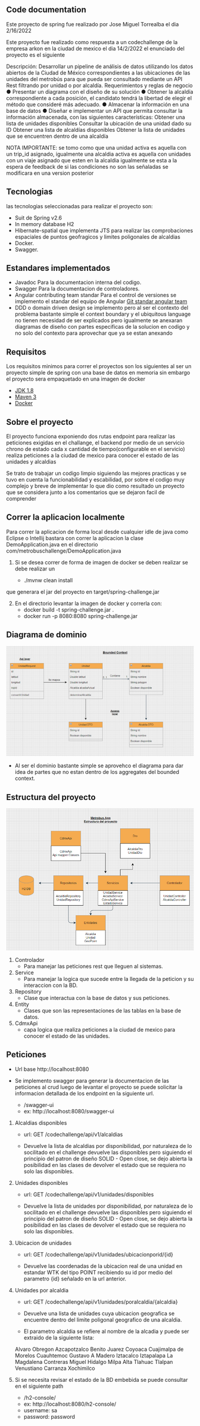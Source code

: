 ## Code documentation

Este proyecto de spring fue realizado por Jose Miguel Torrealba
el dia 2/16/2022

Este proyecto fue realizado como respuesta a un codechallenge de la empresa arkon en la ciudad de mexico el dia 14/2/2022 el enunciado del proyecto es el siguiente 

Descripción:
Desarrollar un pipeline de análisis de datos utilizando los datos abiertos de la Ciudad de México
correspondientes a las ubicaciones de las unidades del metrobús para que pueda ser
consultado mediante un API Rest filtrando por unidad o por alcaldía.
Requerimientos y reglas de negocio
● Presentar un diagrama con el diseño de su solución
● Obtener la alcaldía correspondiente a cada posición, el candidato tendrá la libertad de
elegir el método que consideré más adecuado.
● Almacenar la información en una base de datos
● Diseñar e implementar un API que permita consultar la información almacenada, con las
siguientes características:
 Obtener una lista de unidades disponibles
 Consultar la ubicación de una unidad dado su ID
 Obtener una lista de alcaldías disponibles
 Obtener la lista de unidades que se encuentren dentro de una alcaldía

NOTA IMPORTANTE: se tomo como que una unidad activa es aquella con un trip_id asignado, igualmente una alcaldia activa es aquella con unidades con un viaje asignado que esten en la alcaldia
igualmente se esta a la espera de feedback de si las condiciones no son las señaladas se modificara en una version posterior

## Tecnologias

las tecnologias seleccionadas para realizar el proyecto son:

- Suit de Spring v2.6
- In memory database H2
- Hibernate-spatial
   que implementa JTS para realizar las comprobaciones espaciales de puntos geofragicos y limites poligonales de alcaldias
- Docker.
- Swagger.

## Estandares implementados

- Javadoc
   Para la documentacion interna del codigo.
- Swagger
   Para la documentacion de controladores.
- Angular contributing team standar
   Para el control de versiones se implemento el standar del equipo de Angular [Git standar angular team](https://github.com/angular/angular/blob/22b96b9/CONTRIBUTING.md#-commit-message-guidelines)
- DDD o domain driven design se implemento pero al ser el contexto del problema bastante simple el context boundary y el ubiquitous language no tienen necesidad de ser explicados pero igualmente se anexaran diagramas de diseño con partes especificas de la solucion en codigo y no solo del contexto para aprovechar que ya se estan anexando

## Requisitos

Los requisitos minimos para correr el proyectos son los siguientes al ser un proyecto simple de spring con una base de datos en memoria sin embargo el proyecto sera empaquetado en una imagen de docker

- [JDK 1.8](http://www.oracle.com/technetwork/java/javase/downloads/jdk8-downloads-2133151.html)
- [Maven 3](https://maven.apache.org)
- [Docker](https://www.docker.com/)


## Sobre el proyecto

El proyecto funciona exponiendo dos rutas endpoint para realizar las peticiones exigidas en el challange, el backend por medio de un servicio chrono de estado cada x cantidad de tiempo(configurable en el servicio) realiza peticiones a la ciudad de mexico para conocer el estado de las unidades y alcaldias

Se trato de trabajar un codigo limpio siguiendo las mejores practicas y se tuvo en cuenta la funcionabilidad y escabilidad, por sobre el codigo muy complejo y breve de implementar lo que dio como resultado un proyecto que se considera junto a los comentarios que se dejaron facil de comprender

## Correr la aplicacion localmente

Para correr la aplicacion de forma local desde cualquier idle de java como Eclipse o Intellij
bastara con correr la aplicacion la clase DemoApplication.java en el directorio com/metrobuschallenge/DemoApplication.java

1. Si se desea correr de forma de imagen de docker se deben realizar se debe realizar un

   - ./mvnw clean install

que generara el jar del proyecto en target/spring-challenge.jar

2. En el directorio levantar la imagen de docker y correrla con:
   - docker build -t spring-challenge.jar .
   - docker run -p 8080:8080 spring-challenge.jar
## Diagrama de dominio

![alt text](src/main/resources/static/BoundedContext.png)
- Al ser el dominio bastante simple se aprovehco el diagrama para dar idea de partes que no estan dentro de los aggregates del bounded context.

## Estructura del proyecto

![alt text](src/main/resources/static/Estructura.png)

1. Controlador
   - Para manejar las peticiones rest que lleguen al sistemas.
2. Service
   - Para manejar la logica que sucede entre la llegada de la peticion y su interaccion con la BD.
3. Repository
   - Clase que interactua con la base de datos y sus peticiones.
4. Entity
   - Clases que son las representaciones de las tablas en la base de datos.
5. CdmxApi
   - capa logica que realiza peticiones a la ciudad de mexico para conocer el estado de las unidades.

## Peticiones

- Url base
 http://localhost:8080

- Se implemento swagger para generar la documentacion de las peticiones al crud luego de levantar el proyecto se puede solicitar la informacion detallada de los endpoint en la siguiente url.

   - /swagger-ui
   - ex: http://localhost:8080/swagger-ui


1. Alcaldias disponibles

   - url: GET /codechallenge/api/v1/alcaldias

   - Devuelve la lista de alcaldias por disponibilidad, por naturaleza de lo socilitado en el challenge devuelve las disponibles pero siguiendo el principio del patron de diseño SOLID - Open close, se dejo abierta la posibilidad en las clases de devolver el estado que se requiera no solo las disponibles.


2. Unidades disponibles
   - url: GET /codechallenge/api/v1/unidades/disponibles

   - Devuelve la lista de unidades por disponibilidad, por naturaleza de lo socilitado en el challenge devuelve las disponibles pero siguiendo el principio del patron de diseño SOLID - Open close, se dejo abierta la posibilidad en las clases de devolver el estado que se requiera no solo las disponibles.

3. Ubicacion de unidades
   - url: GET /codechallenge/api/v1/unidades/ubicacionporid/{id}

   - Devuelve las coordenadas de la ubicacion real de una unidad en estandar WTK del tipo POINT recibiendo su id por medio del parametro {id} señalado en la url anterior.

4. Unidades por alcaldia
   - url: GET /codechallenge/api/v1/unidades/poralcaldia/{alcaldia}

   - Devuelve una lista de unidades cuya ubicacion geografica se encuentre dentro del limite poligonal geografico de una alcaldia.
   - El parametro alcaldia se refiere al nombre de la alcadia y puede ser extraido de la siguiente lista:

   Alvaro Obregon
   Azcapotzalco
   Benito Juarez
   Coyoaca
   Cuajimalpa de Morelos
   Cuauhtemoc
   Gustavo A Madero
   Iztacalco
   Iztapalapa
   La Magdalena Contreras
   Miguel Hidalgo
   Milpa Alta
   Tlahuac
   Tlalpan
   Venustiano Carranza
   Xochimilco

5. Si se necesita revisar el estado de la BD embebida  se puede consultar en el siguiente path 

   - /h2-console/
   - ex: http://localhost:8080/h2-console/
   - username: sa
   - password: password




